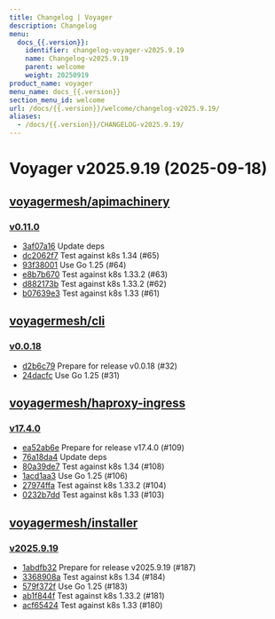 ```yaml
---
title: Changelog | Voyager
description: Changelog
menu:
  docs_{{.version}}:
    identifier: changelog-voyager-v2025.9.19
    name: Changelog-v2025.9.19
    parent: welcome
    weight: 20250919
product_name: voyager
menu_name: docs_{{.version}}
section_menu_id: welcome
url: /docs/{{.version}}/welcome/changelog-v2025.9.19/
aliases:
  - /docs/{{.version}}/CHANGELOG-v2025.9.19/
---
```


# Voyager v2025.9.19 (2025-09-18)


## [voyagermesh/apimachinery](https://github.com/voyagermesh/apimachinery)

### [v0.11.0](https://github.com/voyagermesh/apimachinery/releases/tag/v0.11.0)

- [3af07a16](https://github.com/voyagermesh/apimachinery/commit/3af07a166) Update deps
- [dc2062f7](https://github.com/voyagermesh/apimachinery/commit/dc2062f74) Test against k8s 1.34 (#65)
- [93f38001](https://github.com/voyagermesh/apimachinery/commit/93f380017) Use Go 1.25 (#64)
- [e8b7b670](https://github.com/voyagermesh/apimachinery/commit/e8b7b6703) Test against k8s 1.33.2 (#63)
- [d882173b](https://github.com/voyagermesh/apimachinery/commit/d882173bc) Test against k8s 1.33.2 (#62)
- [b07639e3](https://github.com/voyagermesh/apimachinery/commit/b07639e34) Test against k8s 1.33 (#61)



## [voyagermesh/cli](https://github.com/voyagermesh/cli)

### [v0.0.18](https://github.com/voyagermesh/cli/releases/tag/v0.0.18)

- [d2b6c79](https://github.com/voyagermesh/cli/commit/d2b6c79) Prepare for release v0.0.18 (#32)
- [24dacfc](https://github.com/voyagermesh/cli/commit/24dacfc) Use Go 1.25 (#31)



## [voyagermesh/haproxy-ingress](https://github.com/voyagermesh/haproxy-ingress)

### [v17.4.0](https://github.com/voyagermesh/haproxy-ingress/releases/tag/v17.4.0)

- [ea52ab6e](https://github.com/voyagermesh/haproxy-ingress/commit/ea52ab6ee) Prepare for release v17.4.0 (#109)
- [76a18da4](https://github.com/voyagermesh/haproxy-ingress/commit/76a18da42) Update deps
- [80a39de7](https://github.com/voyagermesh/haproxy-ingress/commit/80a39de7c) Test against k8s 1.34 (#108)
- [1acd1aa3](https://github.com/voyagermesh/haproxy-ingress/commit/1acd1aa37) Use Go 1.25 (#106)
- [27974ffa](https://github.com/voyagermesh/haproxy-ingress/commit/27974ffa0) Test against k8s 1.33.2 (#104)
- [0232b7dd](https://github.com/voyagermesh/haproxy-ingress/commit/0232b7dd8) Test against k8s 1.33 (#103)



## [voyagermesh/installer](https://github.com/voyagermesh/installer)

### [v2025.9.19](https://github.com/voyagermesh/installer/releases/tag/v2025.9.19)

- [1abdfb32](https://github.com/voyagermesh/installer/commit/1abdfb32) Prepare for release v2025.9.19 (#187)
- [3368908a](https://github.com/voyagermesh/installer/commit/3368908a) Test against k8s 1.34 (#184)
- [579f372f](https://github.com/voyagermesh/installer/commit/579f372f) Use Go 1.25 (#183)
- [ab1f844f](https://github.com/voyagermesh/installer/commit/ab1f844f) Test against k8s 1.33.2 (#181)
- [acf65424](https://github.com/voyagermesh/installer/commit/acf65424) Test against k8s 1.33 (#180)





